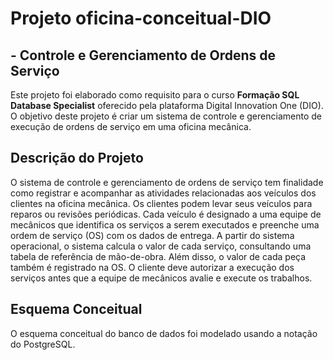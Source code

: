 # Projeto oficina-conceitual-DIO

## - Controle e Gerenciamento de Ordens de Serviço

 Este projeto foi elaborado como requisito para o curso **Formação SQL Database Specialist** oferecido pela plataforma Digital Innovation One (DIO). O objetivo deste projeto é criar um sistema de controle e gerenciamento de execução de ordens de serviço em uma oficina mecânica. 
 
## Descrição do Projeto

O sistema de controle e gerenciamento de ordens de serviço tem finalidade como registrar e acompanhar as atividades relacionadas aos veículos dos clientes na oficina mecânica. Os clientes podem levar seus veículos para reparos ou revisões periódicas. Cada veículo é designado a uma equipe de mecânicos que identifica os serviços a serem executados e preenche uma ordem de serviço (OS) com os dados de entrega. A partir do sistema operacional, o sistema calcula o valor de cada serviço, consultando uma tabela de referência de mão-de-obra. Além disso, o valor de cada peça também é registrado na OS. O cliente deve autorizar a execução dos serviços antes que a equipe de mecânicos avalie e execute os trabalhos. 
  
## Esquema Conceitual

O esquema conceitual do banco de dados foi modelado usando a notação do PostgreSQL.

